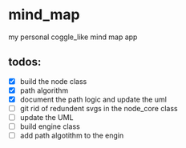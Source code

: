 # mind_map
my personal coggle_like mind map app  
## todos:
- [X] build the node class
- [X] path algorithm
- [X] document the path logic and update the uml
- [ ] git rid of redundent svgs in the node_core class
- [ ] update the UML
- [ ] build engine class
- [ ] add path algotithm to the engin
